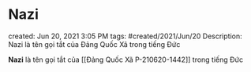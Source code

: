 # Nazi

created: Jun 20, 2021 3:05 PM
tags: #created/2021/Jun/20
Description: Nazi là tên gọi tắt của Đảng Quốc Xã trong tiếng Đức

**Nazi** là tên gọi tắt của [[Đảng Quốc Xã P-210620-1442]] trong tiếng Đức